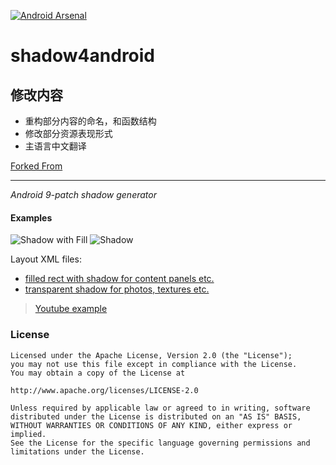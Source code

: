 [![Android Arsenal](https://img.shields.io/badge/Android%20Arsenal-shadow4android-brightgreen.svg?style=flat)](https://android-arsenal.com/details/1/1188)

shadow4android
==============

## 修改内容

- 重构部分内容的命名，和函数结构
- 修改部分资源表现形式
- 主语言中文翻译

[Forked From](https://github.com/inloop/shadow4android)

---

*Android 9-patch shadow generator*

#### Examples
![](/examples/fill.png?raw=true "Shadow with Fill")
![](/examples/transparent.png?raw=true "Shadow")

Layout XML files: 

* [filled rect with shadow for content panels etc.](/examples/shadow_fill.xml?raw=true)
* [transparent shadow for photos, textures  etc.](/examples/shadow_transparent.xml?raw=true)

> [Youtube  example](https://www.youtube.com/watch?v=ZOK6gEH8qIU)

### License
    Licensed under the Apache License, Version 2.0 (the "License");
    you may not use this file except in compliance with the License.
    You may obtain a copy of the License at
    
    http://www.apache.org/licenses/LICENSE-2.0
    
    Unless required by applicable law or agreed to in writing, software
    distributed under the License is distributed on an "AS IS" BASIS,
    WITHOUT WARRANTIES OR CONDITIONS OF ANY KIND, either express or implied.
    See the License for the specific language governing permissions and
    limitations under the License.
